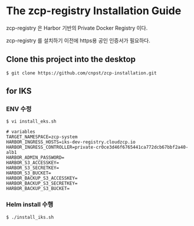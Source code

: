 # The zcp-registry Installation Guide

zcp-registry 은 Harbor 기반의 Private Docker Registry 이다.

zcp-registry 를 설치하기 이전에 https용 공인 인증서가 필요하다.

## Clone this project into the desktop
```
$ git clone https://github.com/cnpst/zcp-installation.git
```

## for IKS

### ENV 수정

```
$ vi install_eks.sh
```

```
# variables
TARGET_NAMESPACE=zcp-system
HARBOR_INGRESS_HOSTS=iks-dev-registry.cloudzcp.io
HARBOR_INGRESS_CONTROLLER=private-cr0ce3d46f6765441ca772dcb67bbf2a40-alb1
HARBOR_ADMIN_PASSWORD=
HARBOR_S3_ACCESSKEY=
HARBOR_S3_SECRETKEY=
HARBOR_S3_BUCKET=
HARBOR_BACKUP_S3_ACCESSKEY=
HARBOR_BACKUP_S3_SECRETKEY=
HARBOR_BACKUP_S3_BUCKET=
```

### Helm install 수행

```
$ ./install_iks.sh
```